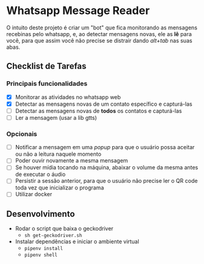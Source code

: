 # Whatsapp Message Reader

O intuito deste projeto é criar um "bot" que fica monitorando as mensagens recebinas pelo whatsapp, e, ao detectar mensagens novas, ele as **lê** para você, para que assim você não precise se distrair dando *alt+tab* nas suas abas.

## Checklist de Tarefas

### Principais funcionalidades

- [x] Monitorar as atividades no whatsapp web
- [x] Detectar as mensagens novas de um contato específico e capturá-las
- [ ] Detectar as mensagens novas de **todos** os contatos e capturá-las
- [ ] Ler a mensagem (usar a lib gtts)

### Opcionais

- [ ] Notificar a mensagem em uma *popup* para que o usuário possa aceitar ou não a leitura naquele momento
- [ ] Poder ouvir novamente a mesma mensagem
- [ ] Se houver mídia tocando na máquina, abaixar o volume da mesma antes de executar o áudio
- [ ] Persistir a sessão anterior, para que o usuário não precise ler o QR code toda vez que inicializar o programa
- [ ] Utilizar docker

## Desenvolvimento
- Rodar o script que baixa o geckodriver
    - `sh get-geckodriver.sh`
- Instalar dependências e iniciar o ambiente virtual
    - `pipenv install`
    - `pipenv shell`
